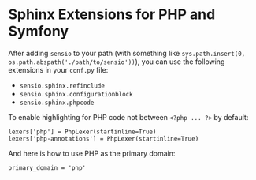 Sphinx Extensions for PHP and Symfony
=====================================

After adding `sensio` to your path (with something like `sys.path.insert(0,
os.path.abspath('./path/to/sensio'))`), you can use the following extensions
in your `conf.py` file:

 * `sensio.sphinx.refinclude`
 * `sensio.sphinx.configurationblock`
 * `sensio.sphinx.phpcode`

To enable highlighting for PHP code not between `<?php ... ?>` by default:

    lexers['php'] = PhpLexer(startinline=True)
    lexers['php-annotations'] = PhpLexer(startinline=True)

And here is how to use PHP as the primary domain:

    primary_domain = 'php'
